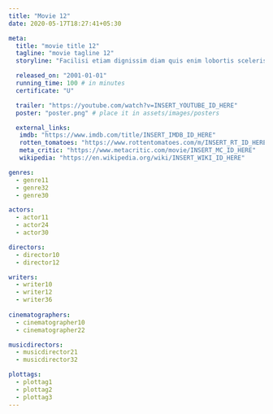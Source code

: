```yaml
---
title: "Movie 12"
date: 2020-05-17T18:27:41+05:30

meta:
  title: "movie title 12"
  tagline: "movie tagline 12"
  storyline: "Facilisi etiam dignissim diam quis enim lobortis scelerisque. Tristique senectus et netus et malesuada"

  released_on: "2001-01-01"
  running_time: 100 # in minutes
  certificate: "U"

  trailer: "https://youtube.com/watch?v=INSERT_YOUTUBE_ID_HERE" 
  poster: "poster.png" # place it in assets/images/posters

  external_links:
   imdb: "https://www.imdb.com/title/INSERT_IMDB_ID_HERE"
   rotten_tomatoes: "https://www.rottentomatoes.com/m/INSERT_RT_ID_HERE"
   meta_critic: "https://www.metacritic.com/movie/INSERT_MC_ID_HERE"
   wikipedia: "https://en.wikipedia.org/wiki/INSERT_WIKI_ID_HERE"

genres:
  - genre11
  - genre32
  - genre30

actors:
  - actor11
  - actor24
  - actor30

directors:
  - director10
  - director12

writers:
  - writer10
  - writer12
  - writer36
  
cinematographers:
  - cinematographer10
  - cinematographer22

musicdirectors:
  - musicdirector21
  - musicdirector32

plottags:
  - plottag1
  - plottag2
  - plottag3
---
```

